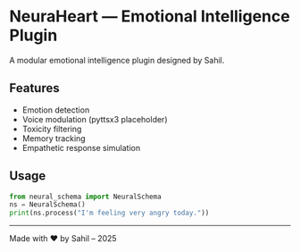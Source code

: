 # NeuraHeart — Emotional Intelligence Plugin

A modular emotional intelligence plugin designed by Sahil.

## Features
- Emotion detection
- Voice modulation (pyttsx3 placeholder)
- Toxicity filtering
- Memory tracking
- Empathetic response simulation

## Usage

```python
from neural_schema import NeuralSchema
ns = NeuralSchema()
print(ns.process("I'm feeling very angry today."))
```

---
Made with ❤️ by Sahil – 2025

